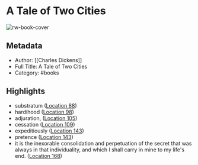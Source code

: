 # A Tale of Two Cities

![rw-book-cover](https://images-na.ssl-images-amazon.com/images/I/51ml2vt0AFL._SL200_.jpg)

## Metadata
- Author: [[Charles Dickens]]
- Full Title: A Tale of Two Cities
- Category: #books

## Highlights
- substratum ([Location 88](https://readwise.io/to_kindle?action=open&asin=B004EHZXVQ&location=88))
- hardihood ([Location 98](https://readwise.io/to_kindle?action=open&asin=B004EHZXVQ&location=98))
- adjuration, ([Location 105](https://readwise.io/to_kindle?action=open&asin=B004EHZXVQ&location=105))
- cessation ([Location 109](https://readwise.io/to_kindle?action=open&asin=B004EHZXVQ&location=109))
- expeditiously ([Location 143](https://readwise.io/to_kindle?action=open&asin=B004EHZXVQ&location=143))
- pretence ([Location 143](https://readwise.io/to_kindle?action=open&asin=B004EHZXVQ&location=143))
- it is the inexorable consolidation and perpetuation of the secret that was always in that individuality, and which I shall carry in mine to my life's end. ([Location 168](https://readwise.io/to_kindle?action=open&asin=B004EHZXVQ&location=168))
